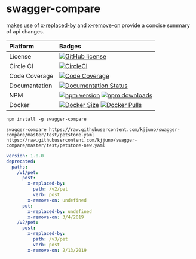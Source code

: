 # swagger-compare

makes use of [x-replaced-by] and [x-remove-on] provide a concise summary of api changes.

[x-replaced-by]:        https://github.com/kjjuno/swagger-extensions/blob/master/x-replaced-by.md
[x-remove-on]:          https://github.com/kjjuno/swagger-extensions/blob/master/x-remove-on.md

| Platform      | Badges                                                                                              |
| :------------ | :-------------------------------------------------------------------------------------------------- |
| License       | [![GitHub license][license-badge]][license-url]                                                     |
| Circle CI     | [![CircleCI][circleci-build-badge]][circleci-dashboard]                                             |
| Code Coverage | [![Code Coverage][codecov-badge]][codecov-dashboard]                                                |
| Documantation | [![Documentation Status][rtd-build-badge]][rtd-latest]                                              |
| NPM           | [![npm version][npm-version-badge]][npm-page] [![npm downloads][npm-downloads-badge]][npm-page]     |
| Docker        | [![Docker Size][docker-size-badge]][docker-page] [![Docker Pulls][docker-pulls-badge]][docker-page] |

[circleci-build-badge]: https://circleci.com/gh/kjjuno/swagger-compare.svg?style=shield
[circleci-dashboard]:   https://circleci.com/gh/kjjuno/swagger-compare
[rtd-build-badge]:      https://readthedocs.org/projects/swagger-compare/badge/?version=latest
[rtd-latest]:           https://swagger-compare.readthedocs.io/en/latest/
[codecov-badge]:        https://img.shields.io/codecov/c/github/kjjuno/swagger-compare/master.svg?style=flat
[codecov-dashboard]:    https://codecov.io/gh/kjjuno/swagger-compare
[license-badge]:        https://img.shields.io/github/license/kjjuno/swagger-compare.svg
[license-url]:          https://github.com/kjjuno/swagger-compare/blob/master/LICENSE
[npm-version-badge]:    https://badge.fury.io/js/swagger-compare.svg
[npm-downloads-badge]:  https://img.shields.io/npm/dt/swagger-compare.svg?style=flat
[npm-page]:             https://www.npmjs.com/package/swagger-compare
[docker-size-badge]:    https://img.shields.io/microbadger/image-size/kjjuno/swagger-compare.svg?style=flat
[docker-pulls-badge]:   https://img.shields.io/docker/pulls/kjjuno/swagger-compare.svg?style=flat
[docker-page]:          https://hub.docker.com/r/kjjuno/swagger-compare

```
npm install -g swagger-compare
```

```
swagger-compare https://raw.githubusercontent.com/kjjuno/swagger-compare/master/test/petstore.yaml https://raw.githubusercontent.com/kjjuno/swagger-compare/master/test/petstore-new.yaml
```

```yaml
version: 1.0.0
deprecated:
  paths:
    /v1/pet:
      post:
        x-replaced-by:
          path: /v2/pet
          verb: post
        x-remove-on: undefined
      put:
        x-replaced-by: undefined
        x-remove-on: 3/4/2019
    /v2/pet:
      post:
        x-replaced-by:
          path: /v3/pet
          verb: post
        x-remove-on: 2/13/2019
```
